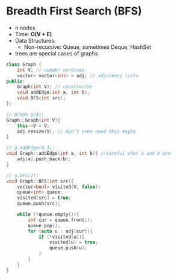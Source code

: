 # Breadth First Search (BFS)

- n nodes
- Time: **O(V + E)**
- Data Structures: 
  - Non-recursive: Queue, sometimes Deque, HashSet
- trees are special cases of graphs 


```cpp
class Graph {
    int V; // numebr vertices
    vector< vector<int> > adj; // adjacency lists
public:
    Graph(int V); // constructor
    void addEdge(int a, int b);
    void BFS(int src);
};

// Graph g(4);
Graph::Graph(int V){
    this->V = V;
    adj.resize(V); // don't even need this maybe
}

// g.addEdge(0,1);
void Graph::addEdge(int a, int b){ //careful what a and b are
    adj[a].push_back(b);
}

// g.DFS(2);
void Graph::BFS(int src){
    vector<bool> visited(V, false);
    queue<int> queue;
    visited[src] = true;
    queue.push(src);

    while (!queue.empty()){
        int cur = queue.front();
        queue.pop();
        for (auto u : adj[cur]){
            if (!visited[u]){
                visited[u] = true;
                queue.push(u);
            }
        }
    }
}
```